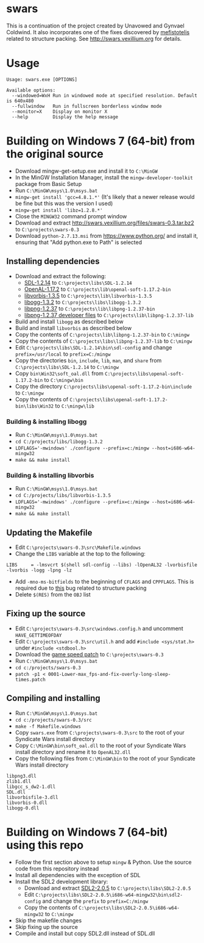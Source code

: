 # swars

This is a continuation of the project created by Unavowed and Gynvael Coldwind. It also incorporates one of the fixes discovered by [mefistotelis](https://github.com/mefistotelis/swars) related to structure packing. See http://swars.vexillium.org for details.

# Usage
```
Usage: swars.exe [OPTIONS]

Available options:
  --windowed=WxH Run in windowed mode at specified resolution. Default is 640x480
  --fullwindow   Run in fullscreen borderless window mode
  --monitor=X    Display on monitor X
  --help         Display the help message
```

# Building on Windows 7 (64-bit) from the original source

* Download mingw-get-setup.exe and install it to `C:\MinGW`
* In the MinGW Installation Manager, install the `mingw-developer-toolkit` package from Basic Setup
* Run `C:\MinGW\msys\1.0\msys.bat`
* `mingw-get install 'gcc=4.8.1.*'` (It's likely that a newer release would be fine but this was the version I used)
* `mingw-get install 'libz=1.2.8.*'`
* Close the `MINGW32` command prompt window
* Download and extract http://swars.vexillium.org/files/swars-0.3.tar.bz2 to `C:\projects\swars-0.3`
* Download `python-2.7.13.msi` from https://www.python.org/ and install it, ensuring that "Add python.exe to Path" is selected
  
## Installing dependencies

* Download and extract the following:
  * [SDL-1.2.14](https://www.libsdl.org/release/SDL-devel-1.2.14-mingw32.tar.gz) to `C:\projects\libs\SDL-1.2.14`
  * [OpenAL-1.17.2](http://kcat.strangesoft.net/openal-binaries/openal-soft-1.17.2-bin.zip) to `C:\projects\lib\openal-soft-1.17.2-bin`
  * [libvorbis-1.3.5](http://downloads.xiph.org/releases/vorbis/libvorbis-1.3.5.zip) to `C:\projects\lib\libvorbis-1.3.5`
  * [libogg-1.3.2](http://downloads.xiph.org/releases/ogg/libogg-1.3.2.zip) to `C:\projects\libs\libogg-1.3.2`
  * [libpng-1.2.37](http://downloads.sourceforge.net/gnuwin32/libpng-1.2.37-bin.zip) to `C:\projects\lib\libpng-1.2.37-bin`
  * [libpng-1.2.37 developer files](http://downloads.sourceforge.net/gnuwin32/libpng-1.2.37-lib.zip) to `C:\projects\lib\libpng-1.2.37-lib`
* Build and install `libogg` as described below
* Build and install `libvorbis` as described below
* Copy the contents of `C:\projects\lib\libpng-1.2.37-bin` to `C:\mingw`
* Copy the contents of `C:\projects\libs\libpng-1.2.37-lib` to `C:\mingw`
* Edit `C:\projects\libs\SDL-1.2.14\bin\sdl-config` and change `prefix=/usr/local` to `prefix=C:/mingw`
* Copy the directories `bin`, `include`, `lib`, `man`, and `share` from `C:\projects\libs\SDL-1.2.14` to `C:\mingw`
* Copy `bin\Win32\soft_oal.dll` from `C:\projects\libs\openal-soft-1.17.2-bin` to `C:\mingw\bin`
* Copy the directory `C:\projects\libs\openal-soft-1.17.2-bin\include` to `C:\mingw`
* Copy the contents of `C:\projects\libs\openal-soft-1.17.2-bin\libs\Win32` to `C:\mingw\lib`
  
### Building & installing libogg

* Run `C:\MinGW\msys\1.0\msys.bat`
* `cd C:/projects/libs/libogg-1.3.2`
* `LDFLAGS='-mwindows' ./configure --prefix=c:/mingw --host=i686-w64-mingw32`
* `make && make install`
  
### Building & installing libvorbis

* Run `C:\MinGW\msys\1.0\msys.bat`
* `cd C:/projects/libs/libvorbis-1.3.5`
* `LDFLAGS='-mwindows' ./configure --prefix=c:/mingw --host=i686-w64-mingw32`
* `make && make install`

## Updating the Makefile

* Edit `C:\projects\swars-0.3\src\Makefile.windows`
* Change the `LIBS` variable at the top to the following:
```
LIBS	 = -lmsvcrt $(shell sdl-config --libs) -lOpenAL32 -lvorbisfile -lvorbis -logg -lpng -lz
```
* Add `-mno-ms-bitfields` to the beginning of `CFLAGS` and `CPPFLAGS`. This is required due to [this](https://gcc.gnu.org/bugzilla/show_bug.cgi?id=52991) bug related to structure packing
* Delete `$(RES)` from the `OBJ` list

## Fixing up the source

* Edit `C:\projects\swars-0.3\src\windows.config.h` and uncomment `HAVE_GETTIMEOFDAY`
* Edit `C:\projects\swars-0.3\src\util.h` and add `#include <sys/stat.h>` under `#include <stdbool.h>`
* Download the [game speed patch](https://14383785703902031330.googlegroups.com/attach/b34bd2e7b0056ebb/0001-Lower-max_fps-and-fix-overly-long-sleep-times.patch?part=0.1&view=1&vt=ANaJVrFKe14UwEqfRPlA6nPecfZKmgCnDayZjNGNbXbYhX4OdPisTi7CS9EIS6eCiWcuBYACfwdEpUAk9mLhb9_0NTMgNPeXJQSXXoxw-zQSBc2O_TPrFCk) to `C:\projects\swars-0.3`
* Run `C:\MinGW\msys\1.0\msys.bat`
* `cd c:/projects/swars-0.3`
* `patch -p1 < 0001-Lower-max_fps-and-fix-overly-long-sleep-times.patch`

## Compiling and installing

* Run `C:\MinGW\msys\1.0\msys.bat`
* `cd c:/projects/swars-0.3/src`
* `make -f Makefile.windows`
* Copy `swars.exe` from `C:\projects\swars-0.3\src` to the root of your Syndicate Wars install directory
* Copy `C:\MinGW\bin\soft_oal.dll` to the root of your Syndicate Wars install directory and rename it to `OpenAL32.dll`
* Copy the following files from `C:\MinGW\bin` to the root of your Syndicate Wars install directory
```
libpng3.dll
zlib1.dll
libgcc_s_dw2-1.dll
SDL.dll
libvorbisfile-3.dll
libvorbis-0.dll
libogg-0.dll
```

# Building on Windows 7 (64-bit) using this repo

* Follow the first section above to setup `mingw` & Python. Use the source code from this repository instead
* Install all dependencies with the exception of SDL
* Install the SDL2 development library:
  * Download and extract [SDL2-2.0.5](https://www.libsdl.org/release/SDL2-devel-2.0.5-mingw.tar.gz) to `C:\projects\libs\SDL2-2.0.5`
  * Edit `C:\projects\libs\SDL2-2.0.5\i686-w64-mingw32\bin\sdl2-config` and change the `prefix` to `prefix=C:/mingw`
  * Copy the contents of `C:\projects\libs\SDL2-2.0.5\i686-w64-mingw32` to `C:\mingw`
* Skip the makefile changes
* Skip fixing up the source
* Compile and install but copy SDL2.dll instead of SDL.dll
